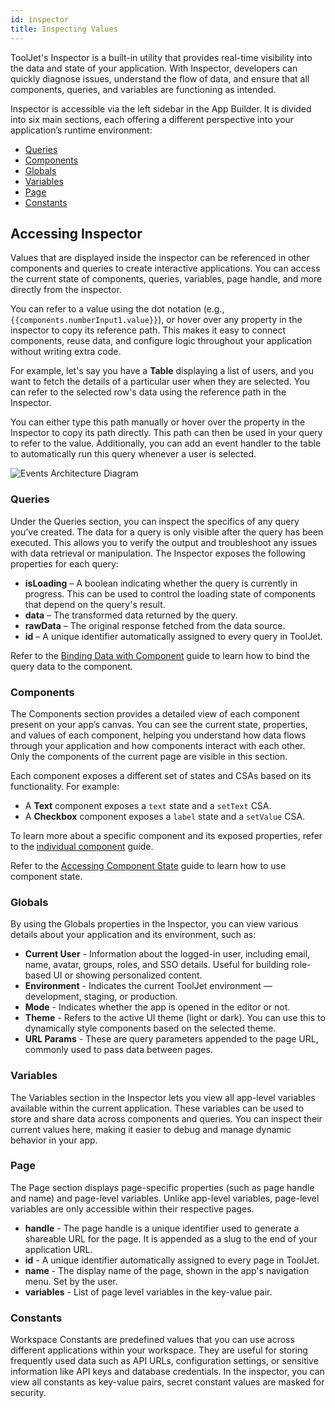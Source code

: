 ```yaml
---
id: inspector
title: Inspecting Values
---
```


ToolJet's Inspector is a built-in utility that provides real-time visibility into the data and state of your application. With Inspector, developers can quickly diagnose issues, understand the flow of data, and ensure that all components, queries, and variables are functioning as intended.
 
Inspector is accessible via the left sidebar in the App Builder. It is divided into six main sections, each offering a different perspective into your application’s runtime environment:

- [Queries](#queries)
- [Components](#components)
- [Globals](#globals)
- [Variables](#variables)
- [Page](#page)
- [Constants](#constants)

## Accessing Inspector

Values that are displayed inside the inspector can be referenced in other components and queries to create interactive applications. You can access the current state of components, queries, variables, page handle, and more directly from the inspector.

You can refer to a value using the dot notation (e.g., `{{components.numberInput1.value}}`), or hover over any property in the inspector to copy its reference path. This makes it easy to connect components, reuse data, and configure logic throughout your application without writing extra code.

For example, let's say you have a **Table** displaying a list of users, and you want to fetch the details of a particular user when they are selected. You can refer to the selected row's data using the reference path in the Inspector. 

You can either type this path manually or hover over the property in the Inspector to copy its path directly. This path can then be used in your query to refer to the value. Additionally, you can add an event handler to the table to automatically run this query whenever a user is selected.

<img className="screenshot-full img-s" src="/img/app-builder/debugging/inspector/copy-path.png" alt="Events Architecture Diagram"/>

### Queries

Under the Queries section, you can inspect the specifics of any query you’ve created. The data for a query is only visible after the query has been executed. This allows you to verify the output and troubleshoot any issues with data retrieval or manipulation. The Inspector exposes the following properties for each query:

- **isLoading** – A boolean indicating whether the query is currently in progress. This can be used to control the loading state of components that depend on the query's result.
- **data** – The transformed data returned by the query.
- **rawData** – The original response fetched from the data source.
- **id** – A unique identifier automatically assigned to every query in ToolJet.

Refer to the [Binding Data with Component](/docs/beta/app-builder/connecting-with-data-sources/binding-data-to-components) guide to learn how to bind the query data to the component.

### Components

The Components section provides a detailed view of each component present on your app’s canvas. You can see the current state, properties, and values of each component, helping you understand how data flows through your application and how components interact with each other. Only the components of the current page are visible in this section.

Each component exposes a different set of states and CSAs based on its functionality. For example:
- A **Text** component exposes a `text` state and a `setText` CSA.
- A **Checkbox** component exposes a `label` state and a `setValue` CSA.

To learn more about a specific component and its exposed properties, refer to the [individual component](/docs/beta/app-builder/building-ui/component-library) guide.

Refer to the [Accessing Component State](/docs/beta/app-builder/building-ui/component-state) guide to learn how to use component state.

### Globals

By using the Globals properties in the Inspector, you can view various details about your application and its environment, such as:
- **Current User** - Information about the logged-in user, including email, name, avatar, groups, roles, and SSO details. Useful for building role-based UI or showing personalized content.
- **Environment** - Indicates the current ToolJet environment — development, staging, or production.
- **Mode** - Indicates whether the app is opened in the editor or not.
- **Theme** - Refers to the active UI theme (light or dark). You can use this to dynamically style components based on the selected theme.
- **URL Params** - These are query parameters appended to the page URL, commonly used to pass data between pages.

### Variables

The Variables section in the Inspector lets you view all app-level variables available within the current application. These variables can be used to store and share data across components and queries. You can inspect their current values here, making it easier to debug and manage dynamic behavior in your app.

### Page

The Page section displays page-specific properties (such as page handle and name) and page-level variables. Unlike app-level variables, page-level variables are only accessible within their respective pages.

- **handle** - The page handle is a unique identifier used to generate a shareable URL for the page. It is appended as a slug to the end of your application URL.
- **id** - A unique identifier automatically assigned to every page in ToolJet.
- **name** - The display name of the page, shown in the app's navigation menu. Set by the user.
- **variables** - List of page level variables in the key-value pair.

### Constants

Workspace Constants are predefined values that you can use across different applications within your workspace. They are useful for storing frequently used data such as API URLs, configuration settings, or sensitive information like API keys and database credentials. In the inspector, you can view all constants as key-value pairs, secret constant values are masked for security.